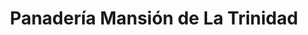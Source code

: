 ---
title: "Panadería Mansión de La Trinidad"
url: /caracas/panaderia-mansion-de-la-trinidad/
shop: Bäckerei
---